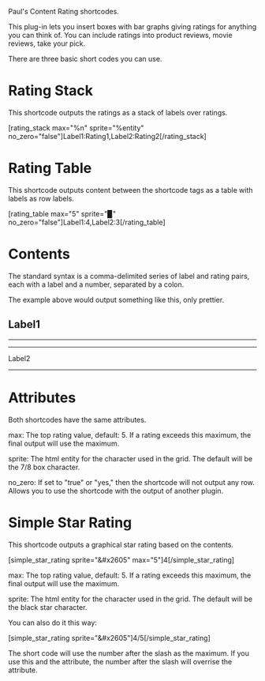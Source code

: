 Paul's Content Rating shortcodes.

This plug-in lets you insert boxes with bar graphs giving ratings for anything you can think
of. You can include ratings into product reviews, movie reviews, take your pick.

There are three basic short codes you can use.

Rating Stack
============

This shortcode outputs the ratings as a stack of labels over ratings.

[rating_stack max="%n" sprite="%entity" no_zero="false"]Label1:Rating1,Label2:Rating2[/rating_stack]

Rating Table
============
This shortcode outputs content between the shortcode tags as a table with labels as row labels.

[rating_table max="5" sprite="&#x2589;" no_zero="false"]Label1:4,Label2:3[/rating_table]


Contents
========

The standard syntax is a comma-delimited series of label and rating pairs, each with a label and a 
number, separated by a colon.

The example above would output something like this, only prettier. 

Label1
------
 ****
______
Label2
 ***


Attributes
==========

Both shortcodes have the same attributes.

max:		The top rating value, default: 5. If a rating exceeds this maximum, the final output will 
			use the maximum.

sprite:		The html entity for the character used in the grid. The default will be the 7/8 box 
			character.

no_zero:	If set to "true" or "yes," then the shortcode will not output any row. Allows you to use
			the shortcode with the output of another plugin.



Simple Star Rating
==================

This shortcode outputs a graphical star rating based on the contents.

[simple_star_rating sprite="&#x2605" max="5"]4[/simple_star_rating]

max:		The top rating value, default: 5. If a rating exceeds this maximum, the final output will 
			use the maximum.

sprite:		The html entity for the character used in the grid. The default will be the black star
			character.

You can also do it this way:

[simple_star_rating sprite="&#x2605"]4/5[/simple_star_rating]

The short code will use the number after the slash as the maximum.  If you use this and the attribute, the 
number after the slash will overrise the attribute.